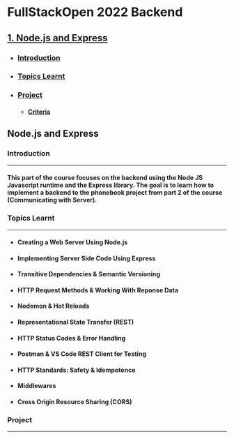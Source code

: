 # FullStackOpen 2022 Backend

## [1. Node.js and Express](#node.js-and-express)

- ### [Introduction](#introduction)

- ### [Topics Learnt](#topics-learnt)

- ### [Project](#project)

  - #### [Criteria](#criteria)

## Node.js and Express

### Introduction

---

#### This part of the course focuses on the backend using the **Node JS** Javascript runtime and the **Express** library. The goal is to learn how to implement a backend to the phonebook project from part 2 of the course (Communicating with Server).

### Topics Learnt

---

- #### Creating a Web Server Using Node.js
- #### Implementing Server Side Code Using Express
- #### Transitive Dependencies & Semantic Versioning
- #### HTTP Request Methods & Working With Reponse Data
- #### Nodemon & Hot Reloads
- #### Representational State Transfer (REST)
- #### HTTP Status Codes & Error Handling
- #### Postman & VS Code REST Client for Testing
- #### HTTP Standards: Safety & Idempotence
- #### Middlewares
- #### Cross Origin Resource Sharing (CORS)

### Project

---
